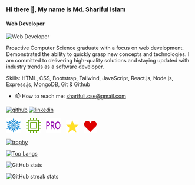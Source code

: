 ### Hi there 👋, My name is Md. Shariful Islam
#### Web Developer
![Web Developer](https://i.postimg.cc/VksdZ77s/full-stack-development.gif)

Proactive Computer Science graduate with a focus on web development.
Demonstrated the ability to quickly grasp new concepts and
technologies. I am committed to delivering high-quality solutions and
staying updated with industry trends as a software developer.

Skills: HTML, CSS, Bootstrap, Tailwind, JavaScript, React.js, Node.js, Express.js, MongoDB, Git & Github

- 📫 How to reach me: sharifuli.cse@gmail.com 


[<img src='https://cdn.jsdelivr.net/npm/simple-icons@3.0.1/icons/github.svg' alt='github' height='40'>](https://github.com/shariful-github)  [<img src='https://cdn.jsdelivr.net/npm/simple-icons@3.0.1/icons/linkedin.svg' alt='linkedin' height='40'>](https://www.linkedin.com/in/shariful-in/)  

<a href='https://archiveprogram.github.com/'><img src='https://raw.githubusercontent.com/acervenky/animated-github-badges/master/assets/acbadge.gif' width='40' height='40'></a> <a href='https://docs.github.com/en/developers'><img src='https://raw.githubusercontent.com/acervenky/animated-github-badges/master/assets/devbadge.gif' width='40' height='40'></a> <a href='https://github.com/pricing'><img src='https://raw.githubusercontent.com/acervenky/animated-github-badges/master/assets/pro.gif' width='40' height='40'></a> <a href='https://stars.github.com/'><img src='https://raw.githubusercontent.com/acervenky/animated-github-badges/master/assets/starbadge.gif' width='35' height='35'></a> <a href='https://docs.github.com/en/github/supporting-the-open-source-community-with-github-sponsors'><img src='https://raw.githubusercontent.com/acervenky/animated-github-badges/master/assets/sponsorbadge.gif' width='35' height='35'></a> 

[![trophy](https://github-profile-trophy.vercel.app/?username=shariful-github)](https://github.com/ryo-ma/github-profile-trophy)

[![Top Langs](https://github-readme-stats.vercel.app/api/top-langs/?username=shariful-github)](https://github.com/anuraghazra/github-readme-stats)

![GitHub stats](https://github-readme-stats.vercel.app/api?username=shariful-github&show_icons=true&count_private=true)  

![GitHub streak stats](https://streak-stats.demolab.com/?user=shariful-github)  

